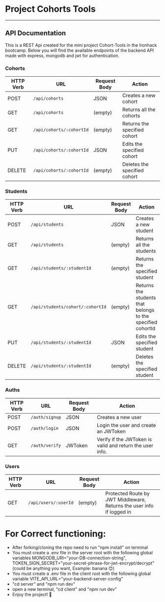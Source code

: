# Project Cohorts Tools

---

## API Documentation

This is a REST Api created for the mini project Cohort-Tools in the Ironhack bootcamp.
Below you will find the available endpoints of the backend API made with express, mongodb and jwt for authentication.

### Cohorts

| HTTP Verb | URL                      | Request Body | Action                       |
| --------- | ------------------------ | ------------ | ---------------------------- |
| POST      | `/api/cohorts`           | JSON         | Creates a new cohort         |
| GET       | `/api/cohorts`           | (empty)      | Returns all the cohorts      |
| GET       | `/api/cohorts/:cohortId` | (empty)      | Returns the specified cohort |
| PUT       | `/api/cohorts/:cohortId` | JSON         | Edits the specified cohort   |
| DELETE    | `/api/cohorts/:cohortId` | (empty)      | Deletes the specified cohort |

### Students

| HTTP Verb | URL                              | Request Body | Action                                                      |
| --------- | -------------------------------- | ------------ | ----------------------------------------------------------- |
| POST      | `/api/students`                  | JSON         | Creates a new student                                       |
| GET       | `/api/students`                  | (empty)      | Returns all the students                                    |
| GET       | `/api/students/:studentId`       | (empty)      | Returns the specified student                               |
| GET       | `/api/students/cohort/:cohortId` | (empty)      | Returns the students that belongs to the specified cohortId |
| PUT       | `/api/students/:studentId`       | JSON         | Edits the specified student                                 |
| DELETE    | `/api/students/:studentId`       | (empty)      | Deletes the specified student                               |

### Auths

| HTTP Verb | URL            | Request Body | Action                                                   |
| --------- | -------------- | ------------ | -------------------------------------------------------- |
| POST      | `/auth/signup` | JSON         | Creates a new user                                       |
| POST      | `/auth/login`  | JSON         | Login the user and create an JWToken                     |
| GET       | `/auth/verify` | JWToken      | Verify if the JWToken is valid and return the user info. |

### Users

| HTTP Verb | URL                  | Request Body | Action                                                                |
| --------- | -------------------- | ------------ | --------------------------------------------------------------------- |
| GET       | `/api/users/:userId` | (empty)      | Protected Route by JWT Middleware, Returns the user info if logged in |

# For Correct functioning:

- After forking/cloning the repo need to run "npm install" on terminal
- You must create a .env file in the server root with the following global variables MONGODB_URI="your-DB-connection-string", TOKEN_SIGN_SECRET="your-secret-phrase-for-jwt-encrypt/decrypt"(could be anything you want, Example: banana 😊)
- You must create a .env file in the client root with the following global variable VITE_API_URL="your-backend-server-config"
- "cd server" and "npm run dev"
- open a new terminal, "cd client" and "npm run dev"
- Enjoy the project! 🥰
